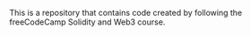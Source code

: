 This is a repository that contains code created by following the freeCodeCamp Solidity and Web3 course.
